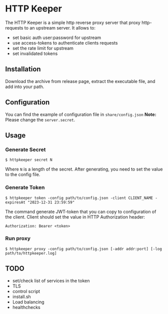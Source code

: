 # HTTP Keeper
The HTTP Keeper is a simple http reverse proxy server that proxy http-requests to an upstream server.
It allows to:
- set basic auth user:password for upstream
- use access-tokens to authenticate clients requests
- set the rate limit for upstream
- set invalidated tokens

## Installation

Download the archive from release page, extract the executable file, and add into your path.

## Configuration

You can find the example of configuration file in `share/config.json`
**Note:** Please change the `server.secret`.

## Usage

### Generate Secret

```
$ httpkeeper secret N
```
Where `N` is a length of the secret.
After generating, you need to set the value to the config file.

### Generate Token

```
$ httpkeeper token -config path/to/config.json -client CLIENT_NAME -expiresAt "2023-12-31 23:59:59"
```
The command generate JWT-token that you can copy to configuration of the client. Client should set the value in HTTP Authorization header:
```
Authorization: Bearer <token>
```

### Run proxy

```
$ httpkeeper proxy -config path/to/config.json [-addr addr:port] [-log path/to/httpkeeper.log]
```

## TODO
* set/check list of services in the token
* TLS
* control script
* install.sh
* Load balancing
* healthchecks

